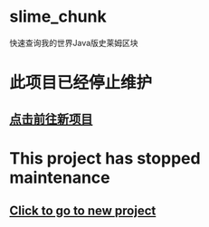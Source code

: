 # slime_chunk  
快速查询我的世界Java版史莱姆区块 


# 此项目已经停止维护
## [点击前往新项目](https://github.com/zzqfbzz/XzPk)


# This project has stopped maintenance
## [Click to go to new project](https://github.com/zzqfbzz/XzPk)

